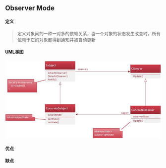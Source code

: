 ## Observer Mode

#### 定义
> 定义对象间的一种一对多的依赖关系，当一个对象的状态发生改变时，所有依赖于它的对象都得到通知并被自动更新

#### UML类图
![image](https://github.com/kuanshang/DesginMode/blob/master/observer/image/Observer.jpg)

#### 优点


#### 缺点